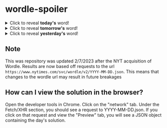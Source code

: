 # wordle-spoiler

<details>
  <summary>Click to reveal <b>today's</b> word!</summary>
  <br>
  <b> awash </b>
</details>

<details>
  <summary>Click to reveal <b>tomorrow's</b> word!</summary>
  <br>
  <b> juice </b>
</details>

<details>
  <summary>Click to reveal <b>yesterday's</b> word!</summary>
  <br>
  <b> porch </b>
</details>

## Note
This was repository was updated 2/7/2023 after the NYT acquisition of Wordle. Results are now based off requests to the url `https://www.nytimes.com/svc/wordle/v2/YYYY-MM-DD.json`. This means that changes to the wordle url may result in future breakages

## How can I view the solution in the browser?
Open the developer tools in Chrome. Click on the "network" tab. Under the Fetch/XHR section, you should see a request to YYYY-MM-DD.json. If you click on that request and view the "Preview" tab, you will see a JSON object containing the day's solution.